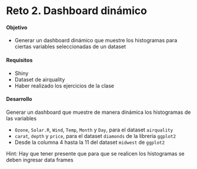 # Reto 2. Dashboard dinámico

#### Objetivo
- Generar un dashboard dinámico que muestre los histogramas para ciertas variables seleccionadas de un dataset

#### Requisitos
- Shiny
- Dataset de airquality
- Haber realizado los ejercicios de la clase

#### Desarrollo

Generar un dashboard que muestre de manera dinámica los histogramas de las variables 

- `Ozone`, `Solar.R`, `Wind`, `Temp`, `Month` y `Day`, para el dataset `airquality` 
- `carat`, `depth` y `price`, para el dataset `diamonds` de la libreria `ggplot2`
- Desde la columna 4 hasta la 11 del dataset `midwest` de `ggplot2`

Hint: Hay que tener presente que para que se realicen los histogramas se deben ingresar data frames

